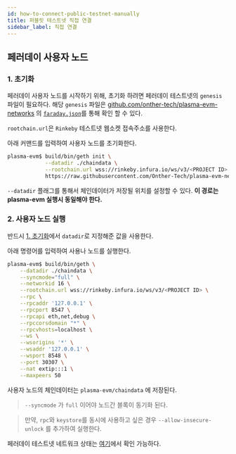 ```yaml
---
id: how-to-connect-public-testnet-manually
title: 퍼블릿 테스트넷 직접 연결
sidebar_label: 직접 연결
---
```


## 페러데이 사용자 노드

### 1. 초기화

페러데이 사용자 노드를 시작하기 위해, 초기화 하려면 페러데이 테스트넷의 `genesis` 파일이 필요하다.
해당 `genesis` 파일은 [github.com/onther-tech/plasma-evm-networks](https://github.com/Onther-Tech/plasma-evm-networks/tree/master/faraday-testnet) 의 [`faraday.json`](https://github.com/Onther-Tech/plasma-evm-networks/blob/master/faraday-testnet/faraday.json)를 통해 확인 할 수 있다.

`rootchain.url`은 `Rinkeby` 테스트넷 웹소켓 접속주소를 사용한다.

아래 커맨드를 입력하여 사용자 노드를 초기화한다.

```bash
plasma-evm$ build/bin/geth init \
            --datadir ./chaindata \
            --rootchain.url wss://rinkeby.infura.io/ws/v3/<PROJECT ID> \
            https://raw.githubusercontent.com/Onther-Tech/plasma-evm-networks/master/faraday-testnet/faraday.json
```

`--datadir` 플래그를 통해서 체인데이터가 저장될 위치를 설정할 수 있다. **이 경로는 plasma-evm 실행시 동일해야 한다.**

### 2. 사용자 노드 실행

반드시 [1. 초기화](how-to-connect-public-testnet-manually#1-초기화)에서 `datadir`로 지정해준 값을 사용한다. 

아래 명령어를 입력하여 사용나 노드를 실행한다.
```bash
plasma-evm$ build/bin/geth \
    --datadir ./chaindata \
    --syncmode="full" \
    --networkid 16 \
    --rootchain.url wss://rinkeby.infura.io/ws/v3/<PROJECT ID> \
    --rpc \
    --rpcaddr '127.0.0.1' \
    --rpcport 8547 \
    --rpcapi eth,net,debug \
    --rpccorsdomain "*" \
    --rpcvhosts=localhost \
    --ws \
    --wsorigins '*' \
    --wsaddr '127.0.0.1' \
    --wsport 8548 \
    --port 30307 \
    --nat extip:::1 \
    --maxpeers 50
```
사용자 노드의 체인데이터는 `plasma-evm/chaindata` 에 저장된다.

> `--syncmode` 가 `full` 이어야 노드간 블록이 동기화 된다.

> 만약, `rpc`와 `keystore`를 동시에 사용하고 싶은 경우 `--allow-insecure-unlock` 를 추가하여 실행한다.

페러데이 테스트넷 네트워크 상태는 [여기](http://ethstats.faraday.tokamak.network/)에서 확인 가능하다.
